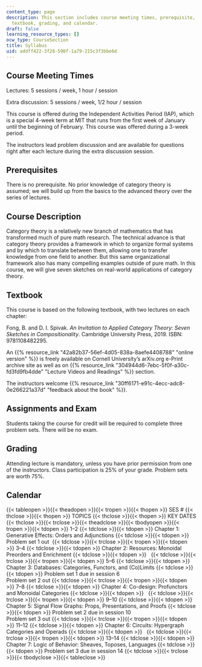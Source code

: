 ```yaml
---
content_type: page
description: This section includes course meeting times, prerequisite, course description,
  textbook, grading, and calendar.
draft: false
learning_resource_types: []
ocw_type: CourseSection
title: Syllabus
uid: addff422-3f28-590f-1a79-215c3f3bbe6d
---
```

## Course Meeting Times

Lectures: 5 sessions / week, 1 hour / session

Extra discussion: 5 sessions / week, 1/2 hour / session

This course is offered during the Independent Activities Period (IAP), which is a special 4-week term at MIT that runs from the first week of January until the beginning of February. This course was offered during a 3-week period.

The instructors lead problem discussion and are available for questions right after each lecture during the extra discussion session.

## Prerequisites

There is no prerequisite. No prior knowledge of category theory is assumed; we will build up from the basics to the advanced theory over the series of lectures.

## Course Description

Category theory is a relatively new branch of mathematics that has transformed much of pure math research. The technical advance is that category theory provides a framework in which to organize formal systems and by which to translate between them, allowing one to transfer knowledge from one field to another. But this same organizational framework also has many compelling examples outside of pure math. In this course, we will give seven sketches on real-world applications of category theory.

## Textbook

This course is based on the following textbook, with two lectures on each chapter:

Fong, B. and D. I. Spivak. *An Invitation to Applied Category Theory: Seven Sketches in Compositionality*. Cambridge University Press, 2019. ISBN: 9781108482295.

An {{% resource_link "42a82b37-56ef-4d05-838a-8aefe4408788" "online version" %}} is freely available on Cornell University’s arXiv.org e-Print archive site as well as on {{% resource_link "304944d6-7ebc-5f0f-a30c-fd3fd9fb4dde" "Lecture Videos and Readings" %}} section.

The instructors welcome {{% resource_link "30ff6171-e91c-4ecc-adc8-0e266221a37d" "feedback about the book" %}}. 

## Assignments and Exam

Students taking the course for credit will be required to complete three problem sets. There will be no exam.

## Grading

Attending lecture is mandatory, unless you have prior permission from one of the instructors. Class participation is 25% of your grade. Problem sets are worth 75%.

## Calendar

{{< tableopen >}}{{< theadopen >}}{{< tropen >}}{{< thopen >}}
SES #
{{< thclose >}}{{< thopen >}}
TOPICS
{{< thclose >}}{{< thopen >}}
KEY DATES
{{< thclose >}}{{< trclose >}}{{< theadclose >}}{{< tbodyopen >}}{{< tropen >}}{{< tdopen >}}
1–2
{{< tdclose >}}{{< tdopen >}}
Chapter 1: Generative Effects: Orders and Adjunctions
{{< tdclose >}}{{< tdopen >}}
Problem set 1 out 
{{< tdclose >}}{{< trclose >}}{{< tropen >}}{{< tdopen >}}
3–4
{{< tdclose >}}{{< tdopen >}}
Chapter 2: Resources: Monoidal Preorders and Enrichment
{{< tdclose >}}{{< tdopen >}}
 
{{< tdclose >}}{{< trclose >}}{{< tropen >}}{{< tdopen >}}
5–6
{{< tdclose >}}{{< tdopen >}}
Chapter 3: Databases: Categories, Functors, and (Co)Limits
{{< tdclose >}}{{< tdopen >}}
Problem set 1 due in session 6   
Problem set 2 out
{{< tdclose >}}{{< trclose >}}{{< tropen >}}{{< tdopen >}}
7–8
{{< tdclose >}}{{< tdopen >}}
Chapter 4: Co-design: Profunctors and Monoidal Categories
{{< tdclose >}}{{< tdopen >}}
 
{{< tdclose >}}{{< trclose >}}{{< tropen >}}{{< tdopen >}}
9–10
{{< tdclose >}}{{< tdopen >}}
Chapter 5: Signal Flow Graphs: Props, Presentations, and Proofs
{{< tdclose >}}{{< tdopen >}}
Problem set 2 due in session 10   
Problem set 3 out
{{< tdclose >}}{{< trclose >}}{{< tropen >}}{{< tdopen >}}
11–12
{{< tdclose >}}{{< tdopen >}}
Chapter 6: Circuits: Hypergraph Categories and Operads
{{< tdclose >}}{{< tdopen >}}
 
{{< tdclose >}}{{< trclose >}}{{< tropen >}}{{< tdopen >}}
13–14
{{< tdclose >}}{{< tdopen >}}
Chapter 7: Logic of Behavior: Sheaves, Toposes, Languages
{{< tdclose >}}{{< tdopen >}}
Problem set 3 due in session 14
{{< tdclose >}}{{< trclose >}}{{< tbodyclose >}}{{< tableclose >}}